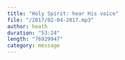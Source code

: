 ```yaml
---
title: "Holy Spirit: hear His voice"
file: "/2017/02-04-2017.mp3"
author: heath
duration: "53:24"
length: "76929947"
category: message
---
```

